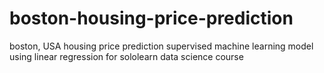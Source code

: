 # boston-housing-price-prediction
boston, USA housing price prediction supervised machine learning model using linear regression for sololearn data science course
